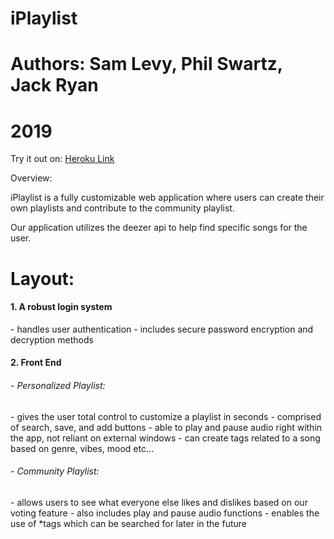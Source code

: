 # iPlaylist

# Authors: Sam Levy, Phil Swartz, Jack Ryan
# 2019

Try it out on: 
[Heroku Link](https://fierce-temple-77564.herokuapp.com/)

Overview:

iPlaylist is a fully customizable web application where users can create their own playlists and contribute to the community playlist.

Our application utilizes the deezer api to help find specific songs for the user.

<h1>Layout:</h1>
   
<h4>1. A robust login system</h4>
   - handles user authentication
   - includes secure password encryption and decryption methods
   
<h4>2. Front End</h4>
   <h6>- Personalized Playlist:</h6>
      - gives the user total control to customize a playlist in seconds
      - comprised of search, save, and add buttons
      - able to play and pause audio right within the app, not reliant on external windows
      - can create tags related to a song based on genre, vibes, mood etc...
      
   <h6>- Community Playlist:</h6>
      - allows users to see what everyone else likes and dislikes based on our voting feature
      - also includes play and pause audio functions
      - enables the use of *tags which can be searched for later in the future
      
     
   



